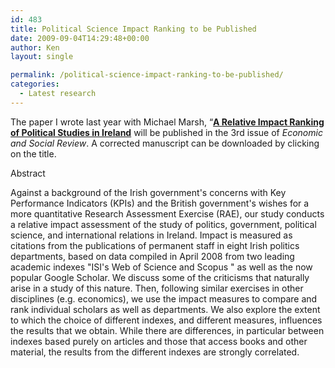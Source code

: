 ```yaml
---
id: 483
title: Political Science Impact Ranking to be Published
date: 2009-09-04T14:29:48+00:00
author: Ken
layout: single

permalink: /political-science-impact-ranking-to-be-published/
categories:
  - Latest research
---
```


  The paper I wrote last year with Michael Marsh, &#8220;[**A Relative Impact Ranking of Political Studies in Ireland**](/pdfs/RIRPSI_final_corrected.pdf) will be published in the 3rd issue of _Economic and Social Review_. A corrected manuscript can be downloaded by clicking on the title.



  Abstract



  Against a background of the Irish government's concerns with Key Performance Indicators (KPIs) and the British government's wishes for a more quantitative Research Assessment Exercise (RAE), our study conducts a relative impact assessment of the study of politics, government, political science, and international relations in Ireland. Impact is measured as citations from the publications of permanent staff in eight Irish politics departments, based on data compiled in April 2008 from two leading academic indexes "ISI's Web of Science and Scopus " as well as the now popular Google Scholar. We discuss some of the criticisms that naturally arise in a study of this nature. Then, following similar exercises in other disciplines (e.g. economics), we use the impact measures to compare and rank individual scholars as well as departments. We also explore the extent to which the choice of different indexes, and different measures, influences the results that we obtain. While there are differences, in particular between indexes based purely on articles and those that access books and other material, the results from the different indexes are strongly correlated.


